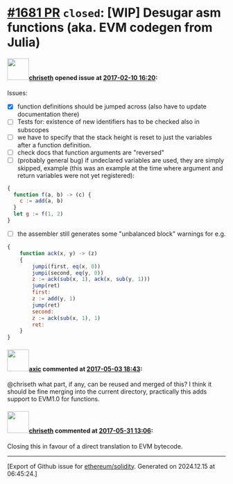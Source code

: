 # [\#1681 PR](https://github.com/ethereum/solidity/pull/1681) `closed`: [WIP] Desugar asm functions (aka. EVM codegen from Julia)

#### <img src="https://avatars.githubusercontent.com/u/9073706?v=4" width="50">[chriseth](https://github.com/chriseth) opened issue at [2017-02-10 16:20](https://github.com/ethereum/solidity/pull/1681):

Issues:

 - [x] function definitions should be jumped across (also have to update documentation there)
 - [ ] Tests for: existence of new identifiers has to be checked also in subscopes
 - [ ] we have to specify that the stack height is reset to just the variables after a function definition.
 - [ ] check docs that function arguments are "reversed"
 - [ ] (probably general bug) if undeclared variables are used, they are simply skipped, example (this was an example at the time where argument and return variables were not yet registered):

```js
{
  function f(a, b) -> (c) {
    c := add(a, b)
  }
  let g := f(1, 2)
}
```
 - [ ] the assembler still generates some "unbalanced block" warnings for e.g.
```js
{
    function ack(x, y) -> (z)
    {
        jumpi(first, eq(x, 0))
        jumpi(second, eq(y, 0))
        z := ack(sub(x, 1), ack(x, sub(y, 1)))
        jump(ret)
        first:
        z := add(y, 1)
        jump(ret)
        second:
        z := ack(sub(x, 1), 1)
        ret:
    }
}
```

#### <img src="https://avatars.githubusercontent.com/u/20340?v=4" width="50">[axic](https://github.com/axic) commented at [2017-05-03 18:43](https://github.com/ethereum/solidity/pull/1681#issuecomment-298999927):

@chriseth what part, if any, can be reused and merged of this? I think it should be fine merging into the current directory, practically this adds support to EVM1.0 for functions.

#### <img src="https://avatars.githubusercontent.com/u/9073706?v=4" width="50">[chriseth](https://github.com/chriseth) commented at [2017-05-31 13:06](https://github.com/ethereum/solidity/pull/1681#issuecomment-305180622):

Closing this in favour of a direct translation to EVM bytecode.


-------------------------------------------------------------------------------



[Export of Github issue for [ethereum/solidity](https://github.com/ethereum/solidity). Generated on 2024.12.15 at 06:45:24.]
